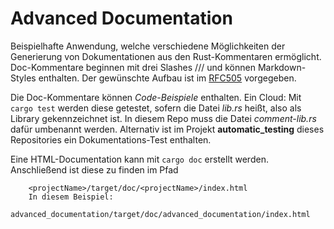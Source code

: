 # Advanced Documentation
Beispielhafte Anwendung, welche verschiedene Möglichkeiten der Generierung von Dokumentationen aus den Rust-Kommentaren ermöglicht. Doc-Kommentare beginnen mit drei Slashes /// und können Markdown-Styles enthalten. Der gewünschte Aufbau ist im [RFC505](https://github.com/rust-lang/rfcs/blob/master/text/0505-api-comment-conventions.md) vorgegeben.

Die Doc-Kommentare können *Code-Beispiele* enthalten. Ein Cloud: Mit `cargo test` werden diese getestet, sofern die Datei *lib.rs* heißt, also als Library gekennzeichnet ist. In diesem Repo muss die Datei *comment-lib.rs* dafür umbenannt werden. Alternativ ist im Projekt **automatic_testing** dieses Repositories ein Dokumentations-Test enthalten.

Eine HTML-Documentation kann mit `cargo doc` erstellt werden. Anschließend ist diese zu finden im Pfad

        <projectName>/target/doc/<projectName>/index.html
        In diesem Beispiel:
        advanced_documentation/target/doc/advanced_documentation/index.html
